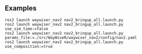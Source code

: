## Examples

    ros2 launch waywiser_nav2 nav2_bringup_all.launch.py
    ros2 launch waywiser_nav2 nav2_bringup_all.launch.py use_sim_time:=false
    ros2 launch waywiser_nav2 nav2_bringup_all.launch.py params_file:=./src/WayWiseR/waywiser_nav2/config/nav2.yaml
    ros2 launch waywiser_nav2 nav2_bringup_all.launch.py use_composition:=true
